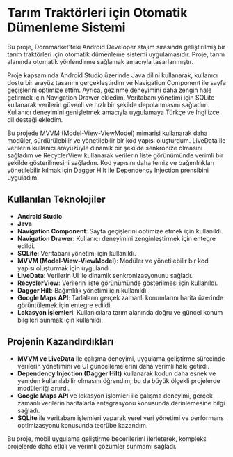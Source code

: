 # Tarım Traktörleri için Otomatik Dümenleme Sistemi

Bu proje, Dornmarket'teki Android Developer stajım sırasında geliştirilmiş bir tarım traktörleri için otomatik dümenleme sistemi uygulamasıdır. Proje, tarım alanında otomatik yönlendirme sağlamak amacıyla tasarlanmıştır.

Proje kapsamında Android Studio üzerinde Java dilini kullanarak, kullanıcı dostu bir arayüz tasarımı gerçekleştirdim ve Navigation Component ile sayfa geçişlerini optimize ettim. Ayrıca, gezinme deneyimini daha zengin hale getirmek için Navigation Drawer ekledim. Veritabanı yönetimi için SQLite kullanarak verilerin güvenli ve hızlı bir şekilde depolanmasını sağladım. Kullanıcı deneyimini genişletmek amacıyla uygulamaya Türkçe ve İngilizce dil desteği ekledim.

Bu projede MVVM (Model-View-ViewModel) mimarisi kullanarak daha modüler, sürdürülebilir ve yönetilebilir bir kod yapısı oluşturdum. LiveData ile verilerin kullanıcı arayüzüyle dinamik bir şekilde senkronize olmasını sağladım ve RecyclerView kullanarak verilerin liste görünümünde verimli bir şekilde gösterilmesini sağladım. Kod yapısını daha temiz ve bağımlılıkları yönetilebilir kılmak için Dagger Hilt ile Dependency Injection prensibini uyguladım.

## Kullanılan Teknolojiler

- **Android Studio**
- **Java**
- **Navigation Component**: Sayfa geçişlerini optimize etmek için kullanıldı.
- **Navigation Drawer**: Kullanıcı deneyimini zenginleştirmek için entegre edildi.
- **SQLite**: Veritabanı yönetimi için kullanıldı.
- **MVVM (Model-View-ViewModel)**: Modüler ve yönetilebilir bir kod yapısı oluşturmak için uygulandı.
- **LiveData**: Verilerin UI ile dinamik senkronizasyonunu sağladı.
- **RecyclerView**: Verilerin liste görünümünde gösterilmesi için kullanıldı.
- **Dagger Hilt**: Bağımlılık yönetimi için kullanıldı.
- **Google Maps API**: Tarlaların gerçek zamanlı konumlarını harita üzerinde görüntülemek için entegre edildi.
- **Lokasyon İşlemleri**: Kullanıcılara tarım alanında doğru ve güncel konum bilgileri sunmak için kullanıldı.

## Projenin Kazandırdıkları

- **MVVM ve LiveData** ile çalışma deneyimi, uygulama geliştirme sürecinde verilerin yönetimini ve UI güncellemelerini daha verimli hale getirdi.
- **Dependency Injection (Dagger Hilt)** kullanarak kodun daha esnek ve yeniden kullanılabilir olmasını öğrendim; bu da büyük ölçekli projelerde modülerliği artırdı.
- **Google Maps API** ve lokasyon işlemleri ile çalışma deneyimi, gerçek zamanlı verilerin haritalarla entegrasyonu konusunda derinlemesine bilgi sağladı.
- **SQLite** ile veritabanı işlemleri yaparak yerel veri yönetimi ve performans optimizasyonu konusunda tecrübe kazandım.

Bu proje, mobil uygulama geliştirme becerilerimi ilerleterek, kompleks projelerde daha etkili ve verimli çözümler sunmamı sağladı.
